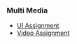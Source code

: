 ### Multi Media

- [UI Assignment](MultiMedia/UI.md)
- [Video Assignment](MultiMedia/VideoProject.md)
